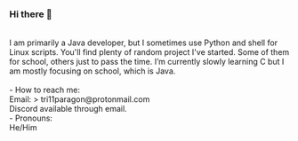 ### Hi there 👋 <br>
<br>
I am primarily a Java developer, but I sometimes use Python and shell for Linux scripts. You'll find plenty of random project I've started. Some of them for school, others just to pass the time. I’m currently slowly learning C but I am mostly focusing on school, which is Java. <br>
<br>
- How to reach me: <br>
	Email: > tri11paragon@protonmail.com <br>
	Discord available through email. <br>
- Pronouns: <br>
	He/Him <br>
